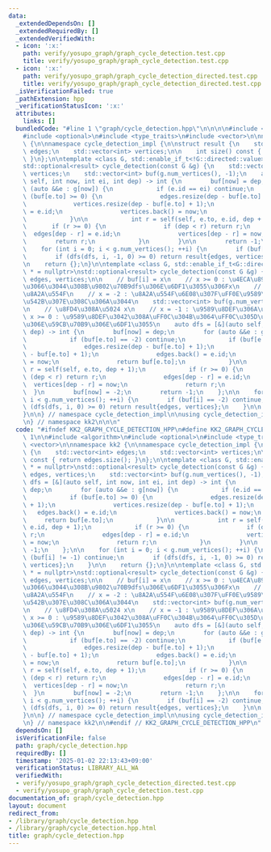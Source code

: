 ```yaml
---
data:
  _extendedDependsOn: []
  _extendedRequiredBy: []
  _extendedVerifiedWith:
  - icon: ':x:'
    path: verify/yosupo_graph/graph_cycle_detection.test.cpp
    title: verify/yosupo_graph/graph_cycle_detection.test.cpp
  - icon: ':x:'
    path: verify/yosupo_graph/graph_cycle_detection_directed.test.cpp
    title: verify/yosupo_graph/graph_cycle_detection_directed.test.cpp
  _isVerificationFailed: true
  _pathExtension: hpp
  _verificationStatusIcon: ':x:'
  attributes:
    links: []
  bundledCode: "#line 1 \"graph/cycle_detection.hpp\"\n\n\n\n#include <algorithm>\n\
    #include <optional>\n#include <type_traits>\n#include <vector>\n\nnamespace kk2\
    \ {\n\nnamespace cycle_detection_impl {\n\nstruct result {\n    std::vector<int>\
    \ edges;\n    std::vector<int> vertices;\n\n    int size() const { return edges.size();\
    \ }\n};\n\ntemplate <class G, std::enable_if_t<!G::directed::value> * = nullptr>\n\
    std::optional<result> cycle_detection(const G &g) {\n    std::vector<int> edges,\
    \ vertices;\n    std::vector<int> buf(g.num_vertices(), -1);\n    auto dfs = [&](auto\
    \ self, int now, int ei, int dep) -> int {\n        buf[now] = dep;\n        for\
    \ (auto &&e : g[now]) {\n            if (e.id == ei) continue;\n            if\
    \ (buf[e.to] >= 0) {\n                edges.resize(dep - buf[e.to] + 1);\n   \
    \             vertices.resize(dep - buf[e.to] + 1);\n                edges.back()\
    \ = e.id;\n                vertices.back() = now;\n                return buf[e.to];\n\
    \            }\n\n            int r = self(self, e.to, e.id, dep + 1);\n     \
    \       if (r >= 0) {\n                if (dep < r) return r;\n              \
    \  edges[dep - r] = e.id;\n                vertices[dep - r] = now;\n        \
    \        return r;\n            }\n        }\n\n        return -1;\n    };\n\n\
    \    for (int i = 0; i < g.num_vertices(); ++i) {\n        if (buf[i] != -1) continue;\n\
    \        if (dfs(dfs, i, -1, 0) >= 0) return result{edges, vertices};\n    }\n\
    \n    return {};\n}\n\ntemplate <class G, std::enable_if_t<G::directed::value>\
    \ * = nullptr>\nstd::optional<result> cycle_detection(const G &g) {\n    std::vector<int>\
    \ edges, vertices;\n\n    // buf[i] = x\n    // x >= 0 : \u4ECA\u898B\u3089\u308C\
    \u3066\u3044\u308B\u9802\u70B9dfs\u306E\u6DF1\u3055\u306Fx\n    // x = -1 : \u672A\
    \u8A2A\u554F\n    // x = -2 : \u8A2A\u554F\u6E08\u307F\uFF0E\u9589\u8DEF\u306B\
    \u542B\u307E\u308C\u306A\u3044\n    std::vector<int> buf(g.num_vertices(), -1);\n\
    \n    // \u8FD4\u308A\u5024 x\n    // x = -1 : \u9589\u8DEF\u306A\u3057\n    //\
    \ x >= 0 : \u9589\u8DEF\u3042\u308A\uFF0C\u304B\u3064\uFF0C\u305D\u306E\u9589\u8DEF\
    \u306E\u59CB\u70B9\u306E\u6DF1\u3055\n    auto dfs = [&](auto self, int now, int\
    \ dep) -> int {\n        buf[now] = dep;\n        for (auto &&e : g[now]) {\n\
    \            if (buf[e.to] == -2) continue;\n            if (buf[e.to] >= 0) {\n\
    \                edges.resize(dep - buf[e.to] + 1);\n                vertices.resize(dep\
    \ - buf[e.to] + 1);\n                edges.back() = e.id;\n                vertices.back()\
    \ = now;\n                return buf[e.to];\n            }\n\n            int\
    \ r = self(self, e.to, dep + 1);\n            if (r >= 0) {\n                if\
    \ (dep < r) return r;\n                edges[dep - r] = e.id;\n              \
    \  vertices[dep - r] = now;\n                return r;\n            }\n      \
    \  }\n        buf[now] = -2;\n        return -1;\n    };\n\n    for (int i = 0;\
    \ i < g.num_vertices(); ++i) {\n        if (buf[i] == -2) continue;\n        if\
    \ (dfs(dfs, i, 0) >= 0) return result{edges, vertices};\n    }\n\n    return {};\n\
    }\n\n} // namespace cycle_detection_impl\n\nusing cycle_detection_impl::cycle_detection;\n\
    \n} // namespace kk2\n\n\n"
  code: "#ifndef KK2_GRAPH_CYCLE_DETECTION_HPP\n#define KK2_GRAPH_CYCLE_DETECTION_HPP\
    \ 1\n\n#include <algorithm>\n#include <optional>\n#include <type_traits>\n#include\
    \ <vector>\n\nnamespace kk2 {\n\nnamespace cycle_detection_impl {\n\nstruct result\
    \ {\n    std::vector<int> edges;\n    std::vector<int> vertices;\n\n    int size()\
    \ const { return edges.size(); }\n};\n\ntemplate <class G, std::enable_if_t<!G::directed::value>\
    \ * = nullptr>\nstd::optional<result> cycle_detection(const G &g) {\n    std::vector<int>\
    \ edges, vertices;\n    std::vector<int> buf(g.num_vertices(), -1);\n    auto\
    \ dfs = [&](auto self, int now, int ei, int dep) -> int {\n        buf[now] =\
    \ dep;\n        for (auto &&e : g[now]) {\n            if (e.id == ei) continue;\n\
    \            if (buf[e.to] >= 0) {\n                edges.resize(dep - buf[e.to]\
    \ + 1);\n                vertices.resize(dep - buf[e.to] + 1);\n             \
    \   edges.back() = e.id;\n                vertices.back() = now;\n           \
    \     return buf[e.to];\n            }\n\n            int r = self(self, e.to,\
    \ e.id, dep + 1);\n            if (r >= 0) {\n                if (dep < r) return\
    \ r;\n                edges[dep - r] = e.id;\n                vertices[dep - r]\
    \ = now;\n                return r;\n            }\n        }\n\n        return\
    \ -1;\n    };\n\n    for (int i = 0; i < g.num_vertices(); ++i) {\n        if\
    \ (buf[i] != -1) continue;\n        if (dfs(dfs, i, -1, 0) >= 0) return result{edges,\
    \ vertices};\n    }\n\n    return {};\n}\n\ntemplate <class G, std::enable_if_t<G::directed::value>\
    \ * = nullptr>\nstd::optional<result> cycle_detection(const G &g) {\n    std::vector<int>\
    \ edges, vertices;\n\n    // buf[i] = x\n    // x >= 0 : \u4ECA\u898B\u3089\u308C\
    \u3066\u3044\u308B\u9802\u70B9dfs\u306E\u6DF1\u3055\u306Fx\n    // x = -1 : \u672A\
    \u8A2A\u554F\n    // x = -2 : \u8A2A\u554F\u6E08\u307F\uFF0E\u9589\u8DEF\u306B\
    \u542B\u307E\u308C\u306A\u3044\n    std::vector<int> buf(g.num_vertices(), -1);\n\
    \n    // \u8FD4\u308A\u5024 x\n    // x = -1 : \u9589\u8DEF\u306A\u3057\n    //\
    \ x >= 0 : \u9589\u8DEF\u3042\u308A\uFF0C\u304B\u3064\uFF0C\u305D\u306E\u9589\u8DEF\
    \u306E\u59CB\u70B9\u306E\u6DF1\u3055\n    auto dfs = [&](auto self, int now, int\
    \ dep) -> int {\n        buf[now] = dep;\n        for (auto &&e : g[now]) {\n\
    \            if (buf[e.to] == -2) continue;\n            if (buf[e.to] >= 0) {\n\
    \                edges.resize(dep - buf[e.to] + 1);\n                vertices.resize(dep\
    \ - buf[e.to] + 1);\n                edges.back() = e.id;\n                vertices.back()\
    \ = now;\n                return buf[e.to];\n            }\n\n            int\
    \ r = self(self, e.to, dep + 1);\n            if (r >= 0) {\n                if\
    \ (dep < r) return r;\n                edges[dep - r] = e.id;\n              \
    \  vertices[dep - r] = now;\n                return r;\n            }\n      \
    \  }\n        buf[now] = -2;\n        return -1;\n    };\n\n    for (int i = 0;\
    \ i < g.num_vertices(); ++i) {\n        if (buf[i] == -2) continue;\n        if\
    \ (dfs(dfs, i, 0) >= 0) return result{edges, vertices};\n    }\n\n    return {};\n\
    }\n\n} // namespace cycle_detection_impl\n\nusing cycle_detection_impl::cycle_detection;\n\
    \n} // namespace kk2\n\n#endif // KK2_GRAPH_CYCLE_DETECTION_HPP\n"
  dependsOn: []
  isVerificationFile: false
  path: graph/cycle_detection.hpp
  requiredBy: []
  timestamp: '2025-01-02 22:13:43+09:00'
  verificationStatus: LIBRARY_ALL_WA
  verifiedWith:
  - verify/yosupo_graph/graph_cycle_detection_directed.test.cpp
  - verify/yosupo_graph/graph_cycle_detection.test.cpp
documentation_of: graph/cycle_detection.hpp
layout: document
redirect_from:
- /library/graph/cycle_detection.hpp
- /library/graph/cycle_detection.hpp.html
title: graph/cycle_detection.hpp
---
```

